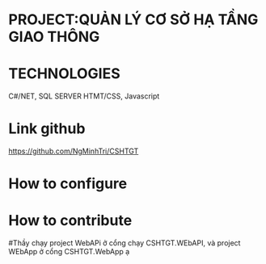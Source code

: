 ﻿# PROJECT:QUẢN LÝ CƠ SỞ HẠ TẦNG GIAO THÔNG
# TECHNOLOGIES
C#/NET, SQL SERVER
HTMT/CSS, Javascript
# Link github
https://github.com/NgMinhTri/CSHTGT
# How to configure 
# How to contribute

#Thầy chạy project WebAPi ở cổng chạy CSHTGT.WEbAPI, và project WEbApp ở cổng CSHTGT.WebApp ạ
